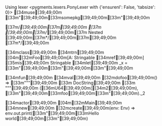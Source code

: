 Using lexer <pygments.lexers.PonyLexer with {'ensurenl': False, 'tabsize': 0}>
[34muse[39;49;00m [33m"[39;49;00m[33msomepkg[39;49;00m[33m"[39;49;00m

[37m/*[39;49;00m[37m[39;49;00m
[37m [39;49;00m[37m/*[39;49;00m[37m Nested [39;49;00m[37m*/[39;49;00m[37m[39;49;00m
[37m*/[39;49;00m

[34mclass[39;49;00m [34mtrn[39;49;00m [04m[32mFoo[39;49;00m[A: Stringable [34mref[39;49;00m] [35mis[39;49;00m Stringable
  [34mlet[39;49;00m _x = [33m"[39;49;00m[33m\"[39;49;00m[33m"[39;49;00m

  [34mfun[39;49;00m [34mval[39;49;00m [32mdofoo[39;49;00m() =>
    [33m"""[39;49;00m
[33m    DocString[39;49;00m
[33m    """[39;49;00m
    ([36mU64[39;49;00m([34m2[39;49;00m), [33m"[39;49;00m[33mfoo[39;49;00m[33m"[39;49;00m)._2

[34mactor[39;49;00m [04m[32mMain[39;49;00m
  [34mnew[39;49;00m [32mcreate[39;49;00m(env: Env) =>
    env.out.print([33m"[39;49;00m[33mHello world[39;49;00m[33m"[39;49;00m)
